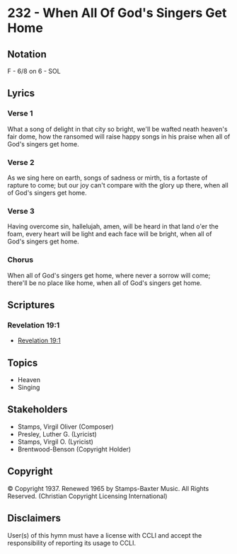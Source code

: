 # 232 - When All Of God's Singers Get Home

## Notation

F - 6/8 on 6 - SOL

## Lyrics

### Verse 1

What a song of delight in that city so bright, we'll be wafted neath heaven's fair dome, how the ransomed will raise happy songs in his praise when all of God's singers get home.

### Verse 2

As we sing here on earth, songs of sadness or mirth, tis a fortaste of rapture to come; but our joy can't compare with the glory up there, when all of God's singers get home.

### Verse 3

Having overcome sin, hallelujah, amen, will be heard in that land o'er the foam, every heart will be light and each face will be bright, when all of God's singers get home.

### Chorus

When all of God's singers get home, where never a sorrow will come; there'll be no place like home, when all of God's singers get home.


## Scriptures

### Revelation 19:1

- [Revelation 19:1](https://www.biblegateway.com/passage/?search=Revelation%2019%3A1)


## Topics

- Heaven
- Singing

## Stakeholders

- Stamps, Virgil Oliver (Composer)
- Presley, Luther G. (Lyricist)
- Stamps, Virgil O. (Lyricist)
- Brentwood-Benson (Copyright Holder)

## Copyright

© Copyright 1937. Renewed 1965 by Stamps-Baxter Music. All Rights Reserved.
(Christian Copyright Licensing International)

## Disclaimers

User(s) of this hymn must have a license with CCLI and accept the responsibility of reporting its usage to CCLI.


